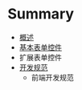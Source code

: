 # Summary

* [概述](README.md)
* [基本表单控件](chapter1.md)
* 扩展表单控件
* [开发规范](kai-fa-gui-fan.md)
  * 前端开发规范

